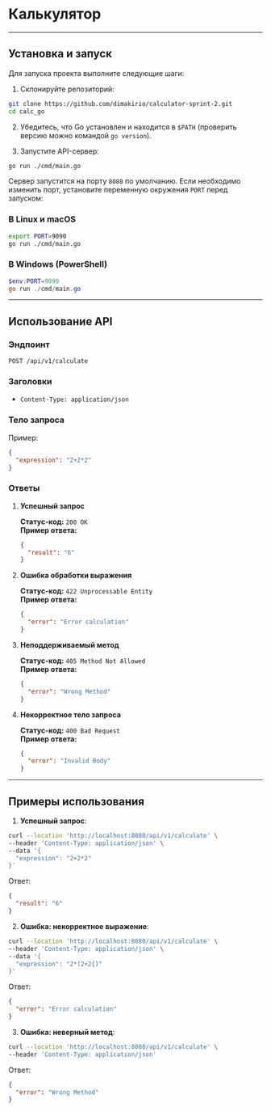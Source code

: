 # Калькулятор

---

## Установка и запуск

Для запуска проекта выполните следующие шаги:

1. Склонируйте репозиторий:

```bash
git clone https://github.com/dimakirio/calculator-sprint-2.git
cd calc_go
```

2. Убедитесь, что Go установлен и находится в `$PATH` (проверить версию можно командой `go version`).

3. Запустите API-сервер:

```bash
go run ./cmd/main.go
```

Сервер запустится на порту `8080` по умолчанию. Если необходимо изменить порт, установите переменную окружения `PORT` перед запуском:

### В Linux и macOS

```bash
export PORT=9090
go run ./cmd/main.go
```

### В Windows (PowerShell)

```powershell
$env:PORT=9090
go run ./cmd/main.go
```

---

## Использование API

### Эндпоинт

```
POST /api/v1/calculate
```

### Заголовки

- `Content-Type: application/json`

### Тело запроса

Пример:

```json
{
  "expression": "2+2*2"
}
```

### Ответы

1. **Успешный запрос**

   **Статус-код:** `200 OK`  
   **Пример ответа:**

   ```json
   {
     "result": "6"
   }
   ```

2. **Ошибка обработки выражения**

   **Статус-код:** `422 Unprocessable Entity`  
   **Пример ответа:**

   ```json
   {
     "error": "Error calculation"
   }
   ```

3. **Неподдерживаемый метод**

   **Статус-код:** `405 Method Not Allowed`  
   **Пример ответа:**

   ```json
   {
     "error": "Wrong Method"
   }
   ```

4. **Некорректное тело запроса**

   **Статус-код:** `400 Bad Request`  
   **Пример ответа:**

   ```json
   {
     "error": "Invalid Body"
   }
   ```

---

## Примеры использования

1. **Успешный запрос**:

```bash
curl --location 'http://localhost:8080/api/v1/calculate' \
--header 'Content-Type: application/json' \
--data '{
  "expression": "2+2*2"
}'
```

Ответ:

```json
{
  "result": "6"
}
```

2. **Ошибка: некорректное выражение**:

```bash
curl --location 'http://localhost:8080/api/v1/calculate' \
--header 'Content-Type: application/json' \
--data '{
  "expression": "2*(2+2{)"
}'
```

Ответ:

```json
{
  "error": "Error calculation"
}
```

3. **Ошибка: неверный метод**:

```bash
curl --location 'http://localhost:8080/api/v1/calculate' \
--header 'Content-Type: application/json'
```

Ответ:

```json
{
  "error": "Wrong Method"
}
